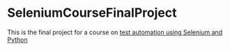 # SeleniumCourseFinalProject

This is the final project for a course on [test automation using Selenium and Python](https://stepik.org/course/575/syllabus)
